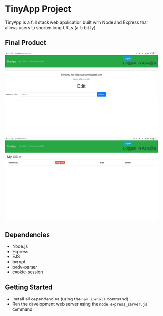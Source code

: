 # TinyApp Project

TinyApp is a full stack web application built with Node and Express that allows users to shorten long URLs (à la bit.ly).

## Final Product

!["Screenshot of page dedicated to a shortURL"](https://github.com/Mveer100/tinyapp/blob/master/docs/tinyapp-urls-shorturl.png?raw=true)
!["Screenshot of main /urls page"](https://github.com/Mveer100/tinyapp/blob/master/docs/urls-page.png?raw=true)

## Dependencies

- Node.js
- Express
- EJS
- bcrypt
- body-parser
- cookie-session


## Getting Started

- Install all dependencies (using the `npm install` command).
- Run the development web server using the `node express_server.js` command.